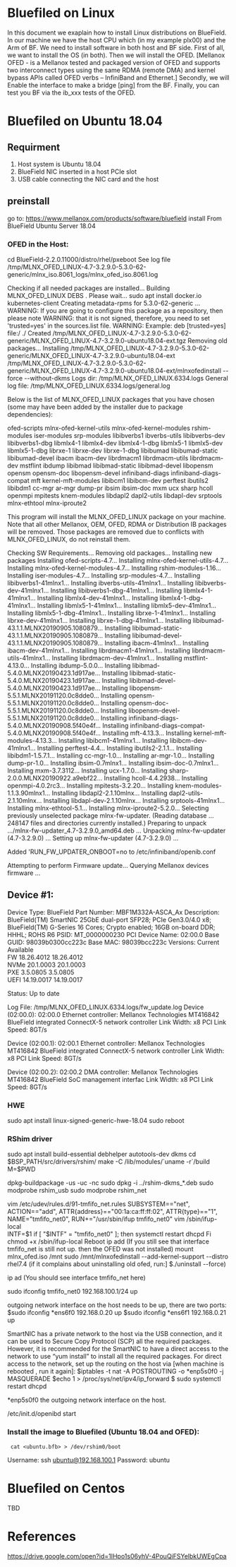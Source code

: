 # Bluefiled on Linux

In this document we exaplain how to install Linux distributions on BlueField.
In our machine we have the host CPU which (in my example plx00) and the Arm of BF. We need to install software in both host and BF side.
First of all, we want to install the OS (in both). Then we will install the OFED. [Mellanox OFED - is a Mellanox tested and packaged version of OFED and supports two interconnect types using the same RDMA (remote DMA) and kernel bypass APIs called OFED verbs – InfiniBand and Ethernet.]
Secondly, we will Enable the interface to make a bridge [ping] from the BF. 
Finally, you can test you BF via the ib_xxx tests of the OFED.


# Bluefiled on Ubuntu 18.04
## Requirment 
1) Host system is Ubuntu 18.04
2) BlueField NIC inserted in a host PCIe slot
3) USB cable connecting the NIC card and the host

## preinstall
go to:
https://www.mellanox.com/products/software/bluefield
install From BlueField Ubuntu Server 18.04

### OFED in the Host:
cd BlueField-2.2.0.11000/distro/rhel/pxeboot
See log file /tmp/MLNX_OFED_LINUX-4.7-3.2.9.0-5.3.0-62-generic/mlnx_iso.8061_logs/mlnx_ofed_iso.8061.log

Checking if all needed packages are installed...
Building MLNX_OFED_LINUX DEBS . Please wait...
sudo apt install docker.io kubernetes-client
Creating metadata-rpms for 5.3.0-62-generic ...
WARNING: If you are going to configure this package as a repository, then please note
WARNING: that it is not signed, therefore, you need to set 'trusted=yes' in the sources.list file.
WARNING: Example: deb [trusted=yes] file:/<path to MLNX_OFED DEBS folder> ./
Created /tmp/MLNX_OFED_LINUX-4.7-3.2.9.0-5.3.0-62-generic/MLNX_OFED_LINUX-4.7-3.2.9.0-ubuntu18.04-ext.tgz
Removing old packages...
Installing /tmp/MLNX_OFED_LINUX-4.7-3.2.9.0-5.3.0-62-generic/MLNX_OFED_LINUX-4.7-3.2.9.0-ubuntu18.04-ext
/tmp/MLNX_OFED_LINUX-4.7-3.2.9.0-5.3.0-62-generic/MLNX_OFED_LINUX-4.7-3.2.9.0-ubuntu18.04-ext/mlnxofedinstall --force --without-dkms 
Logs dir: /tmp/MLNX_OFED_LINUX.6334.logs
General log file: /tmp/MLNX_OFED_LINUX.6334.logs/general.log

Below is the list of MLNX_OFED_LINUX packages that you have chosen
(some may have been added by the installer due to package dependencies):

ofed-scripts
mlnx-ofed-kernel-utils
mlnx-ofed-kernel-modules
rshim-modules
iser-modules
srp-modules
libibverbs1
ibverbs-utils
libibverbs-dev
libibverbs1-dbg
libmlx4-1
libmlx4-dev
libmlx4-1-dbg
libmlx5-1
libmlx5-dev
libmlx5-1-dbg
librxe-1
librxe-dev
librxe-1-dbg
libibumad
libibumad-static
libibumad-devel
ibacm
ibacm-dev
librdmacm1
librdmacm-utils
librdmacm-dev
mstflint
ibdump
libibmad
libibmad-static
libibmad-devel
libopensm
opensm
opensm-doc
libopensm-devel
infiniband-diags
infiniband-diags-compat
mft
kernel-mft-modules
libibcm1
libibcm-dev
perftest
ibutils2
libibdm1
cc-mgr
ar-mgr
dump-pr
ibsim
ibsim-doc
mxm
ucx
sharp
hcoll
openmpi
mpitests
knem-modules
libdapl2
dapl2-utils
libdapl-dev
srptools
mlnx-ethtool
mlnx-iproute2

This program will install the MLNX_OFED_LINUX package on your machine.
Note that all other Mellanox, OEM, OFED, RDMA or Distribution IB packages will be removed.
Those packages are removed due to conflicts with MLNX_OFED_LINUX, do not reinstall them.

Checking SW Requirements...
Removing old packages...
Installing new packages
Installing ofed-scripts-4.7...
Installing mlnx-ofed-kernel-utils-4.7...
Installing mlnx-ofed-kernel-modules-4.7...
Installing rshim-modules-1.16...
Installing iser-modules-4.7...
Installing srp-modules-4.7...
Installing libibverbs1-41mlnx1...
Installing ibverbs-utils-41mlnx1...
Installing libibverbs-dev-41mlnx1...
Installing libibverbs1-dbg-41mlnx1...
Installing libmlx4-1-41mlnx1...
Installing libmlx4-dev-41mlnx1...
Installing libmlx4-1-dbg-41mlnx1...
Installing libmlx5-1-41mlnx1...
Installing libmlx5-dev-41mlnx1...
Installing libmlx5-1-dbg-41mlnx1...
Installing librxe-1-41mlnx1...
Installing librxe-dev-41mlnx1...
Installing librxe-1-dbg-41mlnx1...
Installing libibumad-43.1.1.MLNX20190905.1080879...
Installing libibumad-static-43.1.1.MLNX20190905.1080879...
Installing libibumad-devel-43.1.1.MLNX20190905.1080879...
Installing ibacm-41mlnx1...
Installing ibacm-dev-41mlnx1...
Installing librdmacm1-41mlnx1...
Installing librdmacm-utils-41mlnx1...
Installing librdmacm-dev-41mlnx1...
Installing mstflint-4.13.0...
Installing ibdump-5.0.0...
Installing libibmad-5.4.0.MLNX20190423.1d917ae...
Installing libibmad-static-5.4.0.MLNX20190423.1d917ae...
Installing libibmad-devel-5.4.0.MLNX20190423.1d917ae...
Installing libopensm-5.5.1.MLNX20191120.0c8dde0...
Installing opensm-5.5.1.MLNX20191120.0c8dde0...
Installing opensm-doc-5.5.1.MLNX20191120.0c8dde0...
Installing libopensm-devel-5.5.1.MLNX20191120.0c8dde0...
Installing infiniband-diags-5.4.0.MLNX20190908.5f40e4f...
Installing infiniband-diags-compat-5.4.0.MLNX20190908.5f40e4f...
Installing mft-4.13.3...
Installing kernel-mft-modules-4.13.3...
Installing libibcm1-41mlnx1...
Installing libibcm-dev-41mlnx1...
Installing perftest-4.4...
Installing ibutils2-2.1.1...
Installing libibdm1-1.5.7.1...
Installing cc-mgr-1.0...
Installing ar-mgr-1.0...
Installing dump-pr-1.0...
Installing ibsim-0.7mlnx1...
Installing ibsim-doc-0.7mlnx1...
Installing mxm-3.7.3112...
Installing ucx-1.7.0...
Installing sharp-2.0.0.MLNX20190922.a9ebf22...
Installing hcoll-4.4.2938...
Installing openmpi-4.0.2rc3...
Installing mpitests-3.2.20...
Installing knem-modules-1.1.3.90mlnx1...
Installing libdapl2-2.1.10mlnx...
Installing dapl2-utils-2.1.10mlnx...
Installing libdapl-dev-2.1.10mlnx...
Installing srptools-41mlnx1...
Installing mlnx-ethtool-5.1...
Installing mlnx-iproute2-5.2.0...
Selecting previously unselected package mlnx-fw-updater.
(Reading database ... 248147 files and directories currently installed.)
Preparing to unpack .../mlnx-fw-updater_4.7-3.2.9.0_amd64.deb ...
Unpacking mlnx-fw-updater (4.7-3.2.9.0) ...
Setting up mlnx-fw-updater (4.7-3.2.9.0) ...

Added 'RUN_FW_UPDATER_ONBOOT=no to /etc/infiniband/openib.conf

Attempting to perform Firmware update...
Querying Mellanox devices firmware ...

Device #1:
----------

  Device Type:      BlueField
  Part Number:      MBF1M332A-ASCA_Ax
  Description:      BlueField(TM) SmartNIC 25GbE dual-port SFP28; PCIe Gen3.0/4.0 x8; BlueField(TM) G-Series 16 Cores; Crypto enabled; 16GB on-board DDR; HHHL; ROHS R6
  PSID:             MT_0000000230
  PCI Device Name:  02:00.0
  Base GUID:        98039b0300cc223c
  Base MAC:         98039bcc223c
  Versions:         Current        Available     
     FW             18.26.4012     18.26.4012    
     NVMe           20.1.0003      20.1.0003     
     PXE            3.5.0805       3.5.0805      
     UEFI           14.19.0017     14.19.0017    

  Status:           Up to date


Log File: /tmp/MLNX_OFED_LINUX.6334.logs/fw_update.log
Device (02:00.0):
	02:00.0 Ethernet controller: Mellanox Technologies MT416842 BlueField integrated ConnectX-5 network controller
	Link Width: x8
	PCI Link Speed: 8GT/s

Device (02:00.1):
	02:00.1 Ethernet controller: Mellanox Technologies MT416842 BlueField integrated ConnectX-5 network controller
	Link Width: x8
	PCI Link Speed: 8GT/s

Device (02:00.2):
	02:00.2 DMA controller: Mellanox Technologies MT416842 BlueField SoC management interfac
	Link Width: x8
	PCI Link Speed: 8GT/s

### HWE
sudo apt install linux-signed-generic-hwe-18.04
sudo reboot

### RShim driver
sudo apt install build-essential debhelper autotools-dev dkms
cd $BSP_PATH/src/drivers/rshim/
make -C /lib/modules/`uname -r`/build M=$PWD

dpkg-buildpackage -us -uc -nc
sudo dpkg -i ../rshim-dkms_*.deb
sudo modprobe rshim_usb
sudo modprobe rshim_net

vim /etc/udev/rules.d/91-tmfifo_net.rules
SUBSYSTEM=="net", ACTION=="add", ATTR{address}=="00:1a:ca:ff:ff:02", ATTR{type}=="1", NAME="tmfifo_net0", RUN+="/usr/sbin/ifup tmfifo_net0"
vim /sbin/ifup-local  
    INTF=$1
if [ "$INTF" = "tmfifo_net0" ]; then
  systemctl restart dhcpd
     Fi
chmod +x /sbin/ifup-local
Reboot
ip add  (If you still see that interface tmfifo_net is still not up. then the OFED was not installed)
mount mlnx_ofed.iso /mnt
sudo /mnt/mlnxofedinstall --add-kernel-support --distro rhel7.4 (if it complains about uninstalling old ofed, run:]
   $./uninstall --force)

ip ad (You should see  interface tmfifo_net  here)

sudo ifconfig tmfifo_net0 192.168.100.1/24 up

outgoing network interface on the host needs to be up, there are two ports:
$sudo ifconfig *ens6f0 192.168.0.20 up
$sudo ifconfig *ens6f1 192.168.0.21 up

SmartNIC has a private network to the host via the USB connection, and it can be used to Secure Copy Protocol (SCP) all the required packages. However, it is recommended for the SmartNIC to have a direct access to the network to use “yum install” to install all the required packages. For direct access to the network, set up the routing on the host via [when machine is rebooted , run it again]:
$iptables -t nat -A POSTROUTING -o *enp5s0f0 -j MASQUERADE
$echo 1 > /proc/sys/net/ipv4/ip_forward
$ sudo systemctl restart dhcpd

*enp5s0f0  the outgoing network interface on the host.


/etc/init.d/openibd start

### Install the image to Bluefiled (Ubuntu 18.04 and OFED):
     cat <ubuntu.bfb> > /dev/rshim0/boot
Username: ssh ubuntu@192.168.100.1
Password: ubuntu



# Bluefiled on Centos 
TBD

# References 
https://drive.google.com/open?id=1IHpo1s06yhV-4PouQiFSYelbkUWEgCpa
